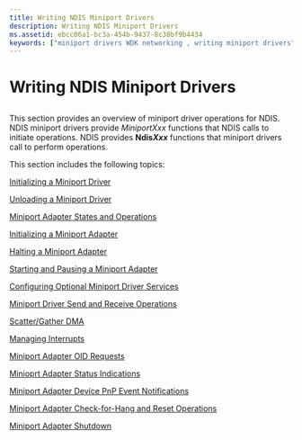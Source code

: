 ```yaml
---
title: Writing NDIS Miniport Drivers
description: Writing NDIS Miniport Drivers
ms.assetid: ebcc06a1-bc3a-454b-9437-8c38bf9b4434
keywords: ["miniport drivers WDK networking , writing miniport drivers", "network drivers WDK , miniport drivers", "NDIS WDK , miniport drivers", "NDIS miniport drivers WDK , writing miniport drivers", "writing NDIS miniport drivers WDK networking", "NDIS miniport drivers"]
---
```


# Writing NDIS Miniport Drivers


## <a href="" id="ddk-writing-ndis-miniport-drivers-ng"></a>


This section provides an overview of miniport driver operations for NDIS. NDIS miniport drivers provide *MiniportXxx* functions that NDIS calls to initiate operations. NDIS provides **Ndis*Xxx*** functions that miniport drivers call to perform operations.

This section includes the following topics:

[Initializing a Miniport Driver](initializing-a-miniport-driver.md)

[Unloading a Miniport Driver](unloading-a-miniport-driver.md)

[Miniport Adapter States and Operations](miniport-adapter-states-and-operations.md)

[Initializing a Miniport Adapter](initializing-a-miniport-adapter.md)

[Halting a Miniport Adapter](halting-a-miniport-adapter.md)

[Starting and Pausing a Miniport Adapter](starting-and-pausing-a-miniport-adapter.md)

[Configuring Optional Miniport Driver Services](configuring-optional-miniport-driver-services.md)

[Miniport Driver Send and Receive Operations](miniport-driver-send-and-receive-operations.md)

[Scatter/Gather DMA](scatter-gather-dma2.md)

[Managing Interrupts](managing-interrupts.md)

[Miniport Adapter OID Requests](miniport-adapter-oid-requests.md)

[Minioprt Adapter Status Indications](miniport-adapter-status-indications.md)

[Miniport Adapter Device PnP Event Notifications](miniport-adapter-device-pnp-event-notifications.md)

[Miniport Adapter Check-for-Hang and Reset Operations](miniport-adapter-check-for-hang-and-reset-operations.md)

[Miniport Adapter Shutdown](miniport-adapter-shutdown.md)

 

 





